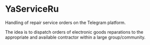 # YaServiceRu
Handling of repair service orders on the Telegram platform.

The idea is to dispatch orders of electronic goods reparations to the appropriate and available contractor 
within a large group/community.
